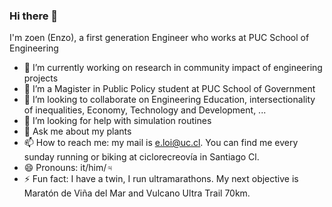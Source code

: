 ### Hi there 👋

I'm zoen (Enzo), a first generation Engineer who works at PUC School of Engineering

- 🔭 I’m currently working on research in community impact of engineering projects
- 🌱 I’m a Magister in Public Policy student at PUC School of Government
- 👯 I’m looking to collaborate on Engineering Education, intersectionality of inequalities, Economy, Technology and Development, ...
- 🤔 I’m looking for help with simulation routines
- 💬 Ask me about my plants
- 📫 How to reach me: my mail is e.loi@uc.cl. You can find me every sunday running or biking at ciclorecreovía in Santiago Cl.
- 😄 Pronouns: it/him/♃
- ⚡ Fun fact: I have a twin, I run ultramarathons. My next objective is Maratón de Viña del Mar and Vulcano Ultra Trail 70km.
